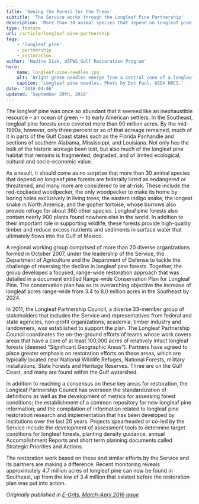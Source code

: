 ```yaml
---
title: 'Seeing the Forest for the Trees'
subtitle: 'The Service works through the Longleaf Pine Partnership'
description: 'More than 30 animal species that depend on longleaf pine forests are federally listed as endangered or threatened, and many more are considered to be at-risk. This is why the U.S. Fish and Wildlife Service is working with partners to restore longleaf pine across the southeastern United States.'
type: feature
url: /article/longleaf-pine-partnership
tags:
    - 'longleaf pine'
    - partnership
    - restoration
author: 'Nadine Siak, USFWS Gulf Restoration Program'
hero:
    name: longleaf-pine-needles.jpg
    alt: 'Bright green needles emerge from a central cone of a longleaf pine tree'
    caption: 'Longleaf pine needles. Photo by Dot Paul, USDA NRCS.'
date: '2016-04-06'
updated: 'September 29th, 2016'
---
```


The longleaf pine was once so abundant that it seemed like an inexhaustible resource – an ocean of green -- to early American settlers. In the Southeast, longleaf pine forests once covered more than 90 million acres. By the mid-1990s, however, only three percent or so of that acreage remained, much of it in parts of the Gulf Coast states such as the Florida Panhandle and sections of southern Alabama, Mississippi, and Louisiana. Not only has the bulk of the historic acreage been lost, but also much of the longleaf pine habitat that remains is fragmented, degraded, and of limited ecological, cultural and socio-economic value.

As a result, it should come as no surprise that more than 30 animal species that depend on longleaf pine forests are federally listed as endangered or threatened, and many more are considered to be at-risk. These include the red-cockaded woodpecker, the only woodpecker to make its home by boring holes exclusively in living trees; the eastern indigo snake, the longest snake in North America; and the gopher tortoise, whose burrows also provide refuge for about 360 other species. Longleaf pine forests also contain nearly 900 plants found nowhere else in the world. In addition to their important role in supporting wildlife, these forests provide high-quality timber and reduce excess nutrients and sediments in surface water that ultimately flows into the Gulf of Mexico.

A regional working group comprised of more than 20 diverse organizations formed in October 2007, under the leadership of the Service, the Department of Agriculture and the Department of Defense to tackle the challenge of reversing the decline in longleaf pine forests. Together, the group developed a focused, range-wide restoration approach that was detailed in a document entitled Range-wide Conservation Plan for Longleaf Pine. The conservation plan has as its overarching objective the increase of longleaf acres range-wide from 3.4 to 8.0 million acres in the Southeast by 2024.

In 2011, the Longleaf Partnership Council, a diverse 33-member group of stakeholders that includes the Service and representatives from federal and state agencies, non-profit organizations, academia, timber industry and landowners, was established to support the plan. The Longleaf Partnership Council coordinates the on-the-ground efforts of teams whose work covers areas that have a core of at least 100,000 acres of relatively intact longleaf forests (deemed “Significant Geographic Areas”). Partners have agreed to place greater emphasis on restoration efforts on these areas, which are typically located near National Wildlife Refuges, National Forests, military installations, State Forests and Heritage Reserves. Three are on the Gulf Coast, and many are found within the Gulf watershed.

In addition to reaching a consensus on these key areas for restoration, the Longleaf Partnership Council has overseen the standardization of definitions as well as the development of metrics for assessing forest conditions; the establishment of a common repository for new longleaf pine information; and the compilation of information related to longleaf pine restoration research and implementation that has been developed by institutions over the last 20 years. Projects spearheaded or co-led by the Service include the development of assessment tools to determine target conditions for longleaf forests, planting density guidance, annual Accomplishment Reports and short term planning documents called Strategic Priorities and Actions.

The restoration work based on these and similar efforts by the Service and its partners are making a difference. Recent monitoring reveals approximately 4.7 million acres of longleaf pine can now be found in Southeast, up from the low of 3.4 million that existed before the restoration plan was put into action.

*Originally published in [E-Grits, March-April 2016 issue](https://issuu.com/usfwssoutheast/docs/egrits-marapr2016)*
